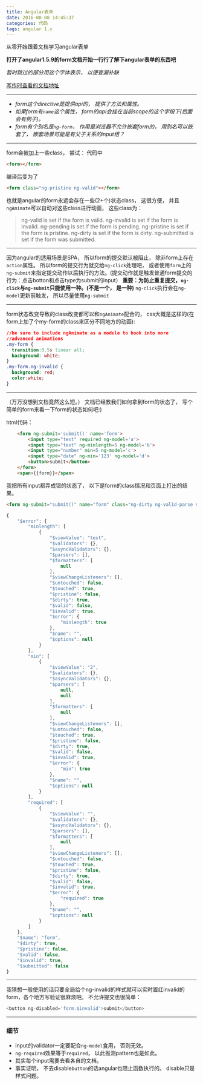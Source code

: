 ```yaml
---
title: Angular表单
date: 2016-08-08 14:45:37
categories: 代码
tags: angular 1.x
---
```

从零开始跟着文档学习angular表单
<!--more-->

**打开了angular1.5.9的form文档开始一行行了解下angular表单的东西吧**

*暂时跳过的部分用这个字体表示， 以便查漏补缺*

[写作时查看的文档地址](https://docs.angularjs.org/api/ng/directive/form)

---

+ *form这个directive是提供api的， 提供了方法和属性。*
+ *如果form有`name`这个属性， form的api会挂在当前scope的这个字段下(后面会有例子)。*
+ *form有个别名是`ng-form`， 作用是浏览器不允许嵌套form的， 用别名可以嵌套了， 嵌套场景可能是有父子关系的input组？*

---

form会被加上一些class， 尝试：
代码中
```html
<form></form>
```
编译后变为了
```html
<form class="ng-pristine ng-valid"></form>
```
也就是angular的form永远会存在一些(2+个)状态class， 这很方便， 并且`ngAmimate`可以自动对这些class进行动画， 这些class为：
> ng-valid is set if the form is valid.
ng-invalid is set if the form is invalid.
ng-pending is set if the form is pending.
ng-pristine is set if the form is pristine.
ng-dirty is set if the form is dirty.
ng-submitted is set if the form was submitted.

---

因为angular的适用场景是SPA， 所以form的提交默认被阻止， 除非form上存在`action`属性。
所以form的提交行为就交给`ng-click`处理吧， 或者使用`form`上的`ng-submit`来指定提交动作以后执行的方法。(提交动作就是触发普通form提交的行为：点击botton和点击type为submit的input）
**重要：为防止重复提交，`ng-click`与`ng-submit`只能使用一种。(不是一个， 是一种)**
`ng-click`执行会在`ng-model`更新前触发， 所以尽量使用`ng-submit`

---

form状态改变导致的class改变都可以和`ngAnimate`配合的， css大概是这样的(在form上加了个my-form的class来区分不同地方的动画):

```css
//be sure to include ngAnimate as a module to hook into more
//advanced animations
.my-form {
  transition:0.5s linear all;
  background: white;
}
.my-form.ng-invalid {
  background: red;
  color:white;
}
```

---

（万万没想到文档竟然这么短。）
文档已经教我们如何拿到form的状态了， 写个简单的form来看一下form的状态如何吧:)

html代码：
```html
	<form ng-submit='submit()' name='form'>
		<input type="text" required ng-model='a'>
		<input type="text" ng-minlength=5 ng-model='b'>
		<input type="number" min=5 ng-model='c'>
		<input type="date" ng-min='123' ng-model='d'>
		<button>submit</button>
	</form>
	<span>{{form}}</span>
```
我把所有input都弄成错的状态了， 以下是form的class情况和页面上打出的结果。
```html
<form ng-submit="submit()" name="form" class="ng-dirty ng-valid-parse ng-invalid ng-invalid-minlength ng-valid-number ng-invalid-min ng-invalid-required ng-valid-date"></form>
```
```js
{
    "$error": {
        "minlength": [
            {
                "$viewValue": "test",
                "$validators": {},
                "$asyncValidators": {},
                "$parsers": [],
                "$formatters": [
                    null
                ],
                "$viewChangeListeners": [],
                "$untouched": false,
                "$touched": true,
                "$pristine": false,
                "$dirty": true,
                "$valid": false,
                "$invalid": true,
                "$error": {
                    "minlength": true
                },
                "$name": "",
                "$options": null
            }
        ],
        "min": [
            {
                "$viewValue": "2",
                "$validators": {},
                "$asyncValidators": {},
                "$parsers": [
                    null,
                    null
                ],
                "$formatters": [
                    null
                ],
                "$viewChangeListeners": [],
                "$untouched": false,
                "$touched": true,
                "$pristine": false,
                "$dirty": true,
                "$valid": false,
                "$invalid": true,
                "$error": {
                    "min": true
                },
                "$name": "",
                "$options": null
            }
        ],
        "required": [
            {
                "$viewValue": "",
                "$validators": {},
                "$asyncValidators": {},
                "$parsers": [],
                "$formatters": [
                    null
                ],
                "$viewChangeListeners": [],
                "$untouched": false,
                "$touched": true,
                "$pristine": false,
                "$dirty": true,
                "$valid": false,
                "$invalid": true,
                "$error": {
                    "required": true
                },
                "$name": "",
                "$options": null
            }
        ]
    },
    "$name": "form",
    "$dirty": true,
    "$pristine": false,
    "$valid": false,
    "$invalid": true,
    "$submitted": false
}
```

---

我猜想一般使用的话只要全局给个ng-invalid的样式就可以实时置红invalid的form，各个地方写验证很麻烦吧。
不允许提交也很简单：
```js
<button ng-disabled='form.$invalid'>submit</button>
```

---

### 细节

+ input的validator一定要配合`ng-model`食用， 否则无效。
+ `ng-required`效果等于`required`， 以此推测pattern也是如此。
+ 其实每个input需要去看各自的文档。
+ 事实证明， 不去disable`button`的话angular也阻止函数执行的。 disable只是样式问题。
